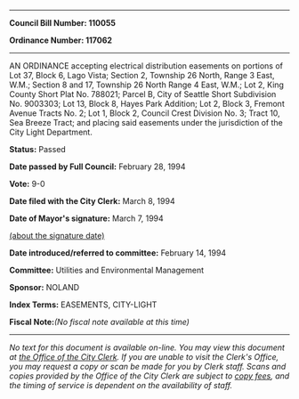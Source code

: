 

********

**Council Bill Number: 110055**
   
**Ordinance Number: 117062**
********

 AN ORDINANCE accepting electrical distribution easements on portions of Lot 37, Block 6, Lago Vista; Section 2, Township 26 North, Range 3 East, W.M.; Section 8 and 17, Township 26 North Range 4 East, W.M.; Lot 2, King County Short Plat No. 788021; Parcel B, City of Seattle Short Subdivision No. 9003303; Lot 13, Block 8, Hayes Park Addition; Lot 2, Block 3, Fremont Avenue Tracts No. 2; Lot 1, Block 2, Council Crest Division No. 3; Tract 10, Sea Breeze Tract; and placing said easements under the jurisdiction of the City Light Department.

**Status:** Passed
   
**Date passed by Full Council:** February 28, 1994
   
**Vote:** 9-0
   
**Date filed with the City Clerk:** March 8, 1994
   
**Date of Mayor's signature:** March 7, 1994
   
[(about the signature date)](/~public/approvaldate.htm)
   
   
   
**Date introduced/referred to committee:** February 14, 1994
   
**Committee:** Utilities and Environmental Management
   
**Sponsor:** NOLAND
   
   
**Index Terms:** EASEMENTS, CITY-LIGHT

**Fiscal Note:**_(No fiscal note available at this time)_
********

_No text for this document is available on-line. You may view this document at [the Office of the City Clerk](http://www.seattle.gov/leg/clerk/contactUs.htm). If you are unable to visit the Clerk's Office, you may request a copy or scan be made for you by Clerk staff. Scans and copies provided by the Office of the City Clerk are subject to [copy fees](http://clerk.seattle.gov/~public/clerkfees.htm), and the timing of service is dependent on the availability of staff._


